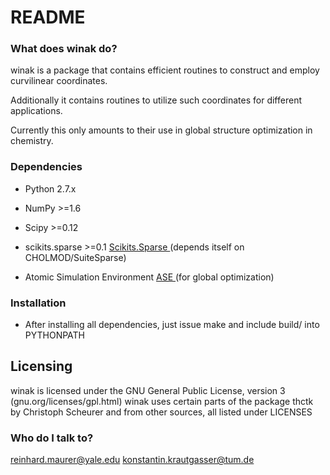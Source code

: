 # README #


### What does winak do? ###

winak is a package that contains efficient 
routines to construct and employ curvilinear 
coordinates. 

Additionally it contains routines to utilize 
such coordinates for different applications.

Currently this only amounts to their use 
in global structure optimization in chemistry.

### Dependencies ###

* Python 2.7.x
* NumPy >=1.6
* Scipy >=0.12
* scikits.sparse >=0.1 [ Scikits.Sparse ](https://github.com/njsmith/scikits-sparse)
  (depends itself on CHOLMOD/SuiteSparse)

* Atomic Simulation Environment [ ASE ](https://wiki.fysik.dtu.dk/ase/)
  (for global optimization)

### Installation ###

* After installing all dependencies, just issue make 
and include build/ into PYTHONPATH

## Licensing ##

winak is licensed under the GNU General Public License, version 3 (gnu.org/licenses/gpl.html)
winak uses certain parts of the package thctk by Christoph Scheurer
and from other sources, all listed under LICENSES

### Who do I talk to? ###

reinhard.maurer@yale.edu
konstantin.krautgasser@tum.de
